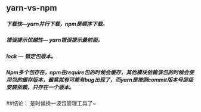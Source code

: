 ## yarn-vs-npm

##### 下载快—yarn并行下载，npm是顺序下载。
##### 错误提示优越性— yarn错误提示最前面。
##### lock — 锁定包版本。
##### Npm多个包存在，npm在require包的时候会缓存，其他模块依赖该包的时候会使用包的缓存版本，酱紫就有可能有bug出现了，而yarn是按照commit版本号层级安装依赖，只存在一个版本。

##结论： 是时候换一波包管理工具了~
